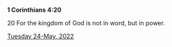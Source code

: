 **1 Corinthians 4:20**

20 For the kingdom of God is not in word, but in power.

[Tuesday 24-May, 2022](https://t.me/s/daily_scripture)
